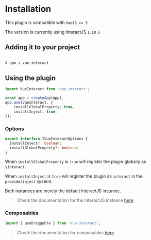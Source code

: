 # Installation

This plugin is compatible with `VueJS >= 3`

The version is currently using InteractJS `1.10.x`


## Adding it to your project

```bash

$ npm i vue-interact

```

## Using the plugin

```ts
import VueInteract from 'vue-interact';

const app = createApp(App);
app.use(VueInteract, {
    installGlobalProperty: true,
    installInject: true,
});
```

### Options

```ts
export interface IVueInteractOptions {
  installInject?: boolean;
  installGlobalProperty?: boolean;
}
```

When `installGlobalProperty` is `true` will register the plugin globally as `$interact`.

When `installInject` is `true` will register the plugin as `interact` in the `provide/inject` system.

Both instances are merely the default InteractJS instance.

> Check the documentation for the InteractJS instance [here](https://interactjs.io/docs/interactjs/).

### Composables

```ts
import { useDraggable } from 'vue-interact';
```

> Check the documentation for composables [here](/guide/composables/use_draggable.md)
